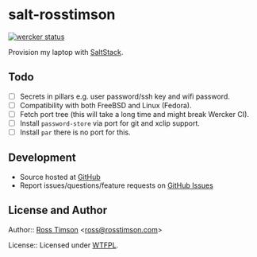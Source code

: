 # salt-rosstimson

[![wercker status](https://app.wercker.com/status/f24cd35fa39b309e6344d6786387579f/m/master "wercker status")](https://app.wercker.com/project/bykey/f24cd35fa39b309e6344d6786387579f)

Provision my laptop with [SaltStack][saltstack].

## Todo

- [ ] Secrets in pillars e.g. user password/ssh key and wifi password.
- [ ] Compatibility with both FreeBSD and Linux (Fedora).
- [ ] Fetch port tree (this will take a long time and might break Wercker CI).
- [ ] Install `password-store` via port for git and xclip support.
- [ ] Install `par` there is no port for this.

## Development

* Source hosted at [GitHub][repo]
* Report issues/questions/feature requests on [GitHub Issues][issues]

## License and Author

Author:: [Ross Timson][rosstimson]
<[ross@rosstimson.com](mailto:ross@rosstimson.com)>

License:: Licensed under [WTFPL][license].


[rosstimson]:         https://github.com/rosstimson
[repo]:               https://github.com/rosstimson/salt-rosstimson
[issues]:             https://github.com/rosstimson/salt-rosstimson/issues
[license]:            http://www.wtfpl.net/
[saltstack]:          https://saltstack.com
[serverspec]:         https://github.com/serverspec/serverspec
[testkitchen]:        https://github.com/test-kitchen/test-kitchen
